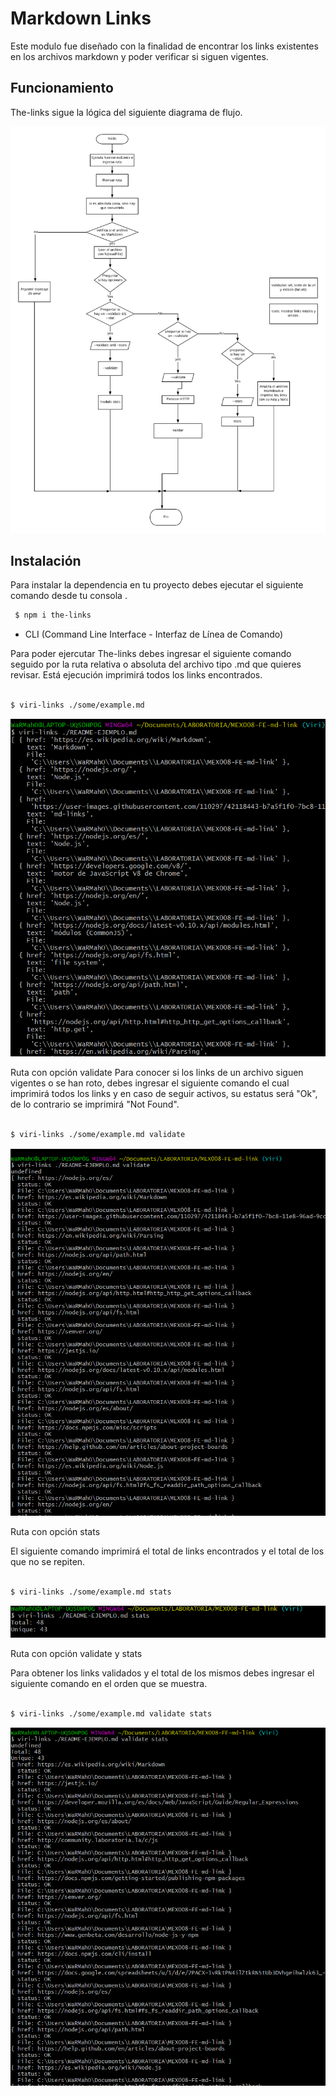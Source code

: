 # Markdown Links

Este modulo fue diseñado con la finalidad de encontrar los links existentes en los archivos markdown
y poder verificar si siguen vigentes.



## Funcionamiento
The-links sigue la lógica del siguiente diagrama de flujo.

![Diagrama](img/mdLinks.png)

## Instalación

Para instalar la dependencia en tu proyecto debes ejecutar el siguiente comando desde tu consola .

```sh
 $ npm i the-links
 ``` 

* CLI (Command Line Interface - Interfaz de Línea de Comando)

  
Para poder ejercutar The-links debes ingresar el siguiente comando seguido por la ruta relativa o absoluta del
archivo tipo .md que quieres revisar. Está ejecución imprimirá todos los links encontrados.

```sh

$ viri-links ./some/example.md

```
![viri-links](img/comando1.PNG)

Ruta con opción validate
Para conocer si los links de un archivo siguen vigentes o se han roto, debes ingresar el siguiente comando
el cual imprimirá todos los links y en caso de seguir activos, su estatus será "Ok", de lo contrario se imprimirá "Not Found".
```sh

$ viri-links ./some/example.md validate

```
![viri-links](img/comando2.PNG)

Ruta con opción stats

El siguiente comando imprimirá el total de links encontrados y el total de los que no se repiten.

```sh

$ viri-links ./some/example.md stats

```

![viri-links](img/comando3.PNG)

Ruta con opción validate y stats

Para obtener los links validados y el total de los mismos debes ingresar el siguiente comando en el orden que se muestra.

```sh

$ viri-links ./some/example.md validate stats

```

![viri-links](img/amboscomandos.PNG)
